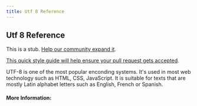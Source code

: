 ```yaml
---
title: Utf 8 Reference
---
```

## Utf 8 Reference

This is a stub. <a href='https://github.com/freecodecamp/guides/tree/master/src/pages/html/utf-8-reference/index.md' target='_blank' rel='nofollow'>Help our community expand it</a>.

<a href='https://github.com/freecodecamp/guides/blob/master/README.md' target='_blank' rel='nofollow'>This quick style guide will help ensure your pull request gets accepted</a>.

<!-- The article goes here, in GitHub-flavored Markdown. Feel free to add YouTube videos, images, and CodePen/JSBin embeds  -->
UTF-8 is one of the most popular enconding systems. It's used in most web technology such as HTML, CSS, JavaScript. It is suitable for texts that are mostly Latin alphabet letters such as English, French or Spanish.

#### More Information:
<!-- Please add any articles you think might be helpful to read before writing the article -->



